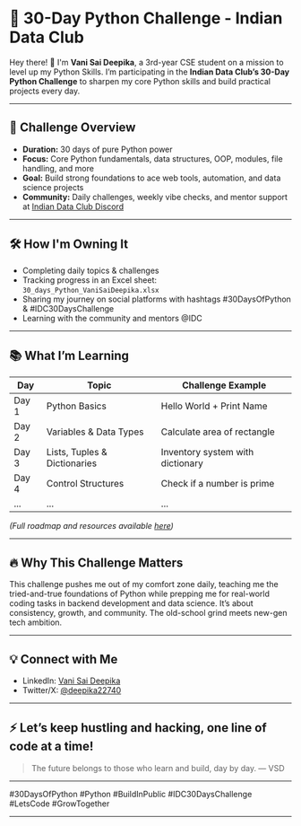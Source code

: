# 🚀 30-Day Python Challenge - Indian Data Club

Hey there! 👋 I'm **Vani Sai Deepika**, a 3rd-year CSE student on a mission to level up my Python Skills. I’m participating in the **Indian Data Club’s 30-Day Python Challenge** to sharpen my core Python skills and build practical projects every day.

---

## 📅 Challenge Overview

- **Duration:** 30 days of pure Python power  
- **Focus:** Core Python fundamentals, data structures, OOP, modules, file handling, and more  
- **Goal:** Build strong foundations to ace web tools, automation, and data science projects  
- **Community:** Daily challenges, weekly vibe checks, and mentor support at [Indian Data Club Discord](https://discord.com/channels/1298526897788944474/1374612960105988208)  

---

## 🛠️ How I'm Owning It

- Completing daily topics & challenges  
- Tracking progress in an Excel sheet: `30_days_Python_VaniSaiDeepika.xlsx`  
- Sharing my journey on social platforms with hashtags #30DaysOfPython & #IDC30DaysChallenge  
- Learning with the community and mentors @IDC  

---

## 📚 What I’m Learning

| Day  | Topic                          | Challenge Example                               |
|-------|-------------------------------|------------------------------------------------|
| Day 1 | Python Basics                  | Hello World + Print Name                         |
| Day 2 | Variables & Data Types         | Calculate area of rectangle                       |
| Day 3 | Lists, Tuples & Dictionaries   | Inventory system with dictionary                 |
| Day 4 | Control Structures            | Check if a number is prime                        |
| ...   | ...                           | ...                                              |

*(Full roadmap and resources available [here](https://www.notion.so/30DaysOfPython-202efbc5b4ff80c89a5ce4a8bf070134?pvs=21))*  

---

## 🔥 Why This Challenge Matters

This challenge pushes me out of my comfort zone daily, teaching me the tried-and-true foundations of Python while prepping me for real-world coding tasks in backend development and data science. It’s about consistency, growth, and community. The old-school grind meets new-gen tech ambition.

---

## 💡 Connect with Me
 
- LinkedIn: [Vani Sai Deepika](https://www.linkedin.com/in/vani-sai-deepika-7b29b62bb) 
- Twitter/X: [@deepika22740](https://x.com/deepika22740)

---

## ⚡ Let’s keep hustling and hacking, one line of code at a time!  

> The future belongs to those who learn and build, day by day. — VSD

---

#30DaysOfPython #Python #BuildInPublic #IDC30DaysChallenge #LetsCode #GrowTogether 

---


